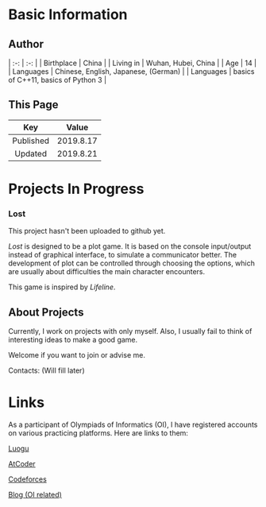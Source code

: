 # Basic Information
## Author

| :-:        | :-:                                  |
| Birthplace | China                                |
| Living in  | Wuhan, Hubei, China                  |
| Age        | 14                                   |
| Languages  | Chinese, English, Japanese, (German) |
| Languages  | basics of C++11, basics of Python 3  |

## This Page

| Key        | Value      |
| :-:        | :-:        |
| Published  | 2019.8.17  |
| Updated    | 2019.8.21  |

# Projects In Progress
### Lost
  This project hasn't been uploaded to github yet.
  
  *Lost* is designed to be a plot game. It is based on the console input/output instead of graphical interface, to simulate a communicator better. The development of plot can be controlled through choosing the options, which are usually about difficulties the main character encounters.
  
  This game is inspired by *Lifeline*.

## About Projects
Currently, I work on projects with only myself. Also, I usually fail to think of interesting ideas to make a good game.

Welcome if you want to join or advise me.

Contacts: (Will fill later)

# Links
As a participant of Olympiads of Informatics (OI), I have registered accounts on various practicing platforms. Here are links to them:

[Luogu](https://www.luogu.org/space/show?uid=64757)

[AtCoder](https://atcoder.jp/users/AdUhTkJm)

[Codeforces](http://codeforces.com/profile/AdUhTkJm)

[Blog (OI related)](https://www.luogu.org/blog/user64757)
